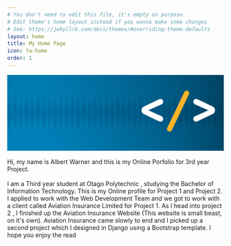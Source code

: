 ```yaml
---
# You don't need to edit this file, it's empty on purpose.
# Edit theme's home layout instead if you wanna make some changes
# See: https://jekyllrb.com/docs/themes/#overriding-theme-defaults
layout: home
title: My Home Page
icon: fa-home
order: 1
---
```


<a href="#" class="image featured"><img src="assets/images/avatar.jpg" alt="" /></a>

Hi, my name is Albert Warner and this is my Online Porfolio for 3rd year Project. <br></br>
I am a Third year student at Otago Polytechnic , studying the Bachelor of Information Technology.
This is my Online profile for Project 1 and Project 2.
I applied to work with the Web Development Team and we got to work with a client called Aviation Insurance Limited for Project 1.
As I head into project 2 , I finished up the Aviation Insurance Website (This website is small beast, on it's own).
Aviation Insurance came slowly to end and I picked up a second project which I designed in Django using a Bootstrap template.
I hope you enjoy the read 

